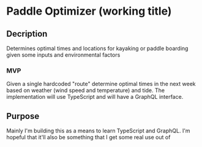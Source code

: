 # Paddle Optimizer (working title)

## Decription
Determines optimal times and locations for kayaking or paddle boarding given some inputs and environmental factors

### MVP
Given a single hardcoded "route" determine optimal times in the next week based on weather (wind speed and temperature) and tide. The implementation will use TypeScript and will have a GraphQL interface.

## Purpose
Mainly I'm building this as a means to learn TypeScript and GraphQL. I'm hopeful that it'll also be something that I get some real use out of

